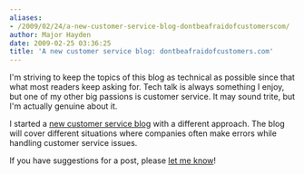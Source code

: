 ```yaml
---
aliases:
- /2009/02/24/a-new-customer-service-blog-dontbeafraidofcustomerscom/
author: Major Hayden
date: 2009-02-25 03:36:25
title: 'A new customer service blog: dontbeafraidofcustomers.com'
---
```


I'm striving to keep the topics of this blog as technical as possible since that what most readers keep asking for. Tech talk is always something I enjoy, but one of my other big passions is customer service. It may sound trite, but I'm actually genuine about it.

I started a [new customer service blog][1] with a different approach. The blog will cover different situations where companies often make errors while handling customer service issues.

If you have suggestions for a post, please [let me know][2]!

 [1]: http://dontbeafraidofcustomers.com/
 [2]: http://dontbeafraidofcustomers.com/contact/